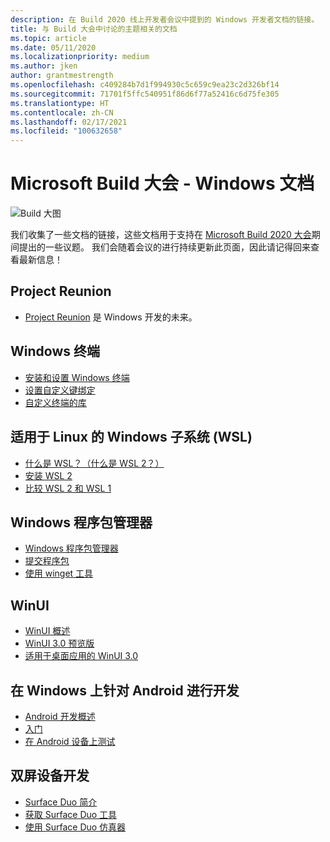 ```yaml
---
description: 在 Build 2020 线上开发者会议中提到的 Windows 开发者文档的链接。
title: 与 Build 大会中讨论的主题相关的文档
ms.topic: article
ms.date: 05/11/2020
ms.localizationpriority: medium
ms.author: jken
author: grantmestrength
ms.openlocfilehash: c409284b7d1f994930c5c659c9ea23c2d326bf14
ms.sourcegitcommit: 71701f5ffc540951f86d6f77a52416c6d75fe305
ms.translationtype: HT
ms.contentlocale: zh-CN
ms.lasthandoff: 02/17/2021
ms.locfileid: "100632658"
---
```

# <a name="microsoft-build---the-windows-documentation"></a>Microsoft Build 大会 - Windows 文档

![Build 大图](../images/build-banner.jpeg)

我们收集了一些文档的链接，这些文档用于支持在 [Microsoft Build 2020 大会](https://mybuild.microsoft.com)期间提出的一些议题。 我们会随着会议的进行持续更新此页面，因此请记得回来查看最新信息！

## <a name="project-reunion"></a>Project Reunion

* [Project Reunion](https://blogs.windows.com/windowsdeveloper/2020/05/19/developing-for-all-1-billion-windows-10-devices-and-beyond/) 是 Windows 开发的未来。

## <a name="windows-terminal"></a>Windows 终端

* [安装和设置 Windows 终端](/windows/terminal/get-started)
* [设置自定义键绑定](/windows/terminal/customize-settings/key-bindings)
* [自定义终端的库](/windows/terminal/custom-terminal-gallery/retro-command-prompt)

## <a name="windows-subsystem-for-linux-wsl"></a>适用于 Linux 的 Windows 子系统 (WSL)

* [什么是 WSL？（什么是 WSL 2？）](/windows/wsl/about)
* [安装 WSL 2](/windows/wsl/install-win10)
* [比较 WSL 2 和 WSL 1](/windows/wsl/compare-versions)

## <a name="windows-package-manager"></a>Windows 程序包管理器

* [Windows 程序包管理器](../../package-manager/index.md) 
* [提交程序包](../../package-manager/package/index.md)
* [使用 winget 工具](../../package-manager/winget/index.md)

## <a name="winui"></a>WinUI

* [WinUI 概述](../winui/index.md)
* [WinUI 3.0 预览版](../winui/winui3/index.md)
* [适用于桌面应用的 WinUI 3.0](../winui/winui3/get-started-winui3-for-desktop.md)

## <a name="developing-for-android-on-windows"></a>在 Windows 上针对 Android 进行开发

* [Android 开发概述](../../android/overview.md)
* [入门](../../android/native-android.md)
* [在 Android 设备上测试](../../android/emulator.md)

## <a name="dual-screen-device-development"></a>双屏设备开发

* [Surface Duo 简介](https://www.microsoft.com/surface/devices/surface-duo)
* [获取 Surface Duo 工具](/dual-screen/android/get-duo-sdk?tabs=windows)
* [使用 Surface Duo 仿真器](/dual-screen/android/use-emulator?tabs=java%252cwindows)
